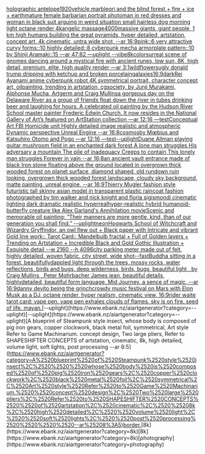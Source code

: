 [holographic antelope](https://www.ebank.nz/aiartgenerator?category=holographic%2520antelope)[1920](https://www.ebank.nz/aiartgenerator?category=1920)[vehicle,marble](https://www.ebank.nz/aiartgenerator?category=vehicle%2Cmarble)[ori and the blind forest + fire + ice + earth](https://www.ebank.nz/aiartgenerator?category=ori%2520and%2520the%2520blind%2520forest%2520%2B%2520fire%2520%2B%2520ice%2520%2B%2520earth)[mature female barbarian portrait photo](https://www.ebank.nz/aiartgenerator?category=mature%2520female%2520barbarian%2520portrait%2520photo)[man in red dresses and woman in black suit arguing in weird situation small hairless dog morning light octane render 4k](https://www.ebank.nz/aiartgenerator?category=man%2520in%2520red%2520dresses%2520and%2520woman%2520in%2520black%2520suit%2520arguing%2520in%2520weird%2520situation%2520small%2520hairless%2520dog%2520morning%2520light%2520octane%2520render%25204k)[angelic massage](https://www.ebank.nz/aiartgenerator?category=angelic%2520massage)[4000](https://www.ebank.nz/aiartgenerator?category=4000)[massive giants, giant people, 1 km high humans building the great pyramids, hyper detailed, artstation, concept art, 4k cinematic, untra wide shot,  --ar 16:9](https://www.ebank.nz/aiartgenerator?category=massive%2520giants%2C%2520giant%2520people%2C%25201%2520km%2520high%2520humans%2520building%2520the%2520great%2520pyramids%2C%2520hyper%2520detailed%2C%2520artstation%2C%2520concept%2520art%2C%25204k%2520cinematic%2C%2520untra%2520wide%2520shot%2C%2520%2520--ar%252016%3A9)[pink::6 very attractive curvy forms::10 highly detailed::8 cyberpunk mecha armorplate pattern::10 by Shinji Aramaki::15 —ar 47:82 —uplight --vibe](https://www.ebank.nz/aiartgenerator?category=pink%3A%3A6%2520very%2520attractive%2520curvy%2520forms%3A%3A10%2520highly%2520detailed%3A%3A8%2520cyberpunk%2520mecha%2520armorplate%2520pattern%3A%3A10%2520by%2520Shinji%2520Aramaki%3A%3A15%2520%E2%80%94ar%252047%3A82%2520%E2%80%94uplight%2520--vibe)[8k](https://www.ebank.nz/aiartgenerator?category=8k)[color](https://www.ebank.nz/aiartgenerator?category=color)[surreal scene of gnomes dancing around a mystical fire with ancient runes, low sun, 8K, high detail, premium, elite, high quality render —ar 3:1](https://www.ebank.nz/aiartgenerator?category=surreal%2520scene%2520of%2520gnomes%2520dancing%2520around%2520a%2520mystical%2520fire%2520with%2520ancient%2520runes%2C%2520low%2520sun%2C%25208K%2C%2520high%2520detail%2C%2520premium%2C%2520elite%2C%2520high%2520quality%2520render%2520%E2%80%94ar%25203%3A1)[wildflowers](https://www.ebank.nz/aiartgenerator?category=wildflowers)[ugly donald trump dripping with ketchup and broken porcelain](https://www.ebank.nz/aiartgenerator?category=ugly%2520donald%2520trump%2520dripping%2520with%2520ketchup%2520and%2520broken%2520porcelain)[galaxies](https://www.ebank.nz/aiartgenerator?category=galaxies)[16:9](https://www.ebank.nz/aiartgenerator?category=16%3A9)[dark](https://www.ebank.nz/aiartgenerator?category=dark)[Rei Ayanami anime cyberpunk robot 4K symmetrical portrait, character concept art, oilpainting, trending in artstation, cgsociety, by Junji Murakami, Alphonse Mucha, Artgerm and Craig Mullins](https://www.ebank.nz/aiartgenerator?category=Rei%2520Ayanami%2520anime%2520cyberpunk%2520robot%25204K%2520symmetrical%2520portrait%2C%2520character%2520concept%2520art%2C%2520oilpainting%2C%2520trending%2520in%2520artstation%2C%2520cgsociety%2C%2520by%2520Junji%2520Murakami%2C%2520Alphonse%2520Mucha%2C%2520Artgerm%2520and%2520Craig%2520Mullins)[a gorgeous day on the Delaware River as a group of friends float down the river in tubes drinking beer and laughing for hours. A celebrated oil painting by the Hudson River School master painter Frederic Edwin Church. It now resides in the National Gallery of Art’s featured on ArtStation collection —ar 12:16 —test](https://www.ebank.nz/aiartgenerator?category=a%2520gorgeous%2520day%2520on%2520the%2520Delaware%2520River%2520as%2520a%2520group%2520of%2520friends%2520float%2520down%2520the%2520river%2520in%2520tubes%2520drinking%2520beer%2520and%2520laughing%2520for%2520hours.%2520A%2520celebrated%2520oil%2520painting%2520by%2520the%2520Hudson%2520River%2520School%2520master%2520painter%2520Frederic%2520Edwin%2520Church.%2520It%2520now%2520resides%2520in%2520the%2520National%2520Gallery%2520of%2520Art%E2%80%99s%2520featured%2520on%2520ArtStation%2520collection%2520%E2%80%94ar%252012%3A16%2520%E2%80%94test)[Conceptual Art FBI Homicide unit Highly detailed image realistic and atmospheric Dynamic perspective Unreal Engine --ar 16:8](https://www.ebank.nz/aiartgenerator?category=Conceptual%2520Art%2520FBI%2520Homicide%2520unit%2520Highly%2520detailed%2520image%2520realistic%2520and%2520atmospheric%2520Dynamic%2520perspective%2520Unreal%2520Engine%2520--ar%252016%3A8)[cosmos](https://www.ebank.nz/aiartgenerator?category=cosmos)[by Mœbius and Katsuhiro Otomo and Pogo —ar 12:16 —test](https://www.ebank.nz/aiartgenerator?category=by%2520M%C5%93bius%2520and%2520Katsuhiro%2520Otomo%2520and%2520Pogo%2520%E2%80%94ar%252012%3A16%2520%E2%80%94test)[--uplight](https://www.ebank.nz/aiartgenerator?category=--uplight)[Duane Allman playing guitar mushroom field in an enchanted dark forest A lone man struggles His adversary a mountain The pile of inadequacy Creeps to contain This lonely man struggles Forever in vain --ar 16:8](https://www.ebank.nz/aiartgenerator?category=Duane%2520Allman%2520playing%2520guitar%2520mushroom%2520field%2520in%2520an%2520enchanted%2520dark%2520forest%2520A%2520lone%2520man%2520struggles%2520His%2520adversary%2520a%2520mountain%2520The%2520pile%2520of%2520inadequacy%2520Creeps%2520to%2520contain%2520This%2520lonely%2520man%2520struggles%2520Forever%2520in%2520vain%2520--ar%252016%3A8)[an ancient vault entrance made of black Iron stone floating above the ground located in overgrown thick wooded forest on planet surface, diamond shaped, old rundown ruin looking, overgrown thick wooded forest landscape, cloudy sky background, matte painting, unreal engine, --ar 16:9](https://www.ebank.nz/aiartgenerator?category=an%2520ancient%2520vault%2520entrance%2520made%2520of%2520black%2520Iron%2520stone%2520floating%2520above%2520the%2520ground%2520located%2520in%2520overgrown%2520thick%2520wooded%2520forest%2520on%2520planet%2520surface%2C%2520diamond%2520shaped%2C%2520old%2520rundown%2520ruin%2520looking%2C%2520overgrown%2520thick%2520wooded%2520forest%2520landscape%2C%2520cloudy%2520sky%2520background%2C%2520matte%2520painting%2C%2520unreal%2520engine%2C%2520--ar%252016%3A9)[Thierry Mugler fashion style futuristic tall skinny asian model in transparent plastic raincoat fashion photographed by tim walker and nick knight and floria sigismondi cinematic lighting dark dramatic realistic hyperreal](https://www.ebank.nz/aiartgenerator?category=Thierry%2520Mugler%2520fashion%2520style%2520futuristic%2520tall%2520skinny%2520asian%2520model%2520in%2520transparent%2520plastic%2520raincoat%2520fashion%2520photographed%2520by%2520tim%2520walker%2520and%2520nick%2520knight%2520and%2520floria%2520sigismondi%2520cinematic%2520lighting%2520dark%2520dramatic%2520realistic%2520hyperreal)[hyper-realistic hybrid humanoid-butterfly creature like Alex Garland's Annihilation movie](https://www.ebank.nz/aiartgenerator?category=hyper-realistic%2520hybrid%2520humanoid-butterfly%2520creature%2520like%2520Alex%2520Garland%27s%2520Annihilation%2520movie)[Scenic and memorable oil painting: “Their manners are more gentle, kind, than of our generation you shall find.” --uplight](https://www.ebank.nz/aiartgenerator?category=Scenic%2520and%2520memorable%2520oil%2520painting%3A%2520%E2%80%9CTheir%2520manners%2520are%2520more%2520gentle%2C%2520kind%2C%2520than%2520of%2520our%2520generation%2520you%2520shall%2520find.%E2%80%9D%2520--uplight)[neon](https://www.ebank.nz/aiartgenerator?category=neon)[Hogwarts School of Witchcraft and Wizardry Gryffindor, an owl flew out + Black paper with Intricate and vibrant Gold line work:: Tarot Card:: Mandelbulb fractal + Full of Golden layers + Trending on Artstation + Incredible Black and Gold Gothic Illustration + Exquisite detail --w 2160  --h 4096](https://www.ebank.nz/aiartgenerator?category=Hogwarts%2520School%2520of%2520Witchcraft%2520and%2520Wizardry%2520Gryffindor%2C%2520an%2520owl%2520flew%2520out%2520%2B%2520Black%2520paper%2520with%2520Intricate%2520and%2520vibrant%2520Gold%2520line%2520work%3A%3A%2520Tarot%2520Card%3A%3A%2520Mandelbulb%2520fractal%2520%2B%2520Full%2520of%2520Golden%2520layers%2520%2B%2520Trending%2520on%2520Artstation%2520%2B%2520Incredible%2520Black%2520and%2520Gold%2520Gothic%2520Illustration%2520%2B%2520Exquisite%2520detail%2520--w%25202160%2520%2520--h%25204096)[city parking meter made out of felt, highly detailed, woven fabric, city street, wide shot](https://www.ebank.nz/aiartgenerator?category=city%2520parking%2520meter%2520made%2520out%2520of%2520felt%2C%2520highly%2520detailed%2C%2520woven%2520fabric%2C%2520city%2520street%2C%2520wide%2520shot)[--fast](https://www.ebank.nz/aiartgenerator?category=--fast)[Buddha sitting in a forest,  beautifullydappled light through the trees, mossy rocks, water reflections, birds and bugs, deep wilderness, birds, bugs, beautiful light , by  Craig Mullins , Peter Mohrbacher James jean, beautiful details, highlydetailed, beautiful form language, Mid Journey, a sence of magic, --ar 16:9](https://www.ebank.nz/aiartgenerator?category=Buddha%2520sitting%2520in%2520a%2520forest%2C%2520%2520beautifullydappled%2520light%2520through%2520the%2520trees%2C%2520mossy%2520rocks%2C%2520water%2520reflections%2C%2520birds%2520and%2520bugs%2C%2520deep%2520wilderness%2C%2520birds%2C%2520bugs%2C%2520beautiful%2520light%2520%2C%2520by%2520%2520Craig%2520Mullins%2520%2C%2520Peter%2520Mohrbacher%2520James%2520jean%2C%2520beautiful%2520details%2C%2520highlydetailed%2C%2520beautiful%2520form%2520language%2C%2520Mid%2520Journey%2C%2520a%2520sence%2520of%2520magic%2C%2520--ar%252016%3A9)[danny devito being the grinch](https://www.ebank.nz/aiartgenerator?category=danny%2520devito%2520being%2520the%2520grinch)[crowdy music festival on Mars with Elon Musk as a DJ, octane render, hyper realism, cinematic view, 16:9](https://www.ebank.nz/aiartgenerator?category=crowdy%2520music%2520festival%2520on%2520Mars%2520with%2520Elon%2520Musk%2520as%2520a%2520DJ%2C%2520octane%2520render%2C%2520hyper%2520realism%2C%2520cinematic%2520view%2C%252016%3A9)[rider waite tarot card: vape pen. vape pen exhales clouds of flames. sky is on fire. seed of life. mayan.](https://www.ebank.nz/aiartgenerator?category=rider%2520waite%2520tarot%2520card%3A%2520vape%2520pen.%2520vape%2520pen%2520exhales%2520clouds%2520of%2520flames.%2520sky%2520is%2520on%2520fire.%2520seed%2520of%2520life.%2520mayan.)[--uplight](https://www.ebank.nz/aiartgenerator?category=--uplight)[--uplight](https://www.ebank.nz/aiartgenerator?category=--uplight)[A blueprint of Steampunk style insect,   whose body is composed of pig iron gears, copper clockwork, black metal foil, symmetrical, Art style Refer to Game Machinarium.  concept design, Two large pliers, Refer to SHAPESHIFTER CONCEPTS  of artstation, cinematic,  8k, high detailed,  volume light,  soft lights,  post processing    --ar 8:5](https://www.ebank.nz/aiartgenerator?category=A%2520blueprint%2520of%2520Steampunk%2520style%2520insect%2C%2520%2520%2520whose%2520body%2520is%2520composed%2520of%2520pig%2520iron%2520gears%2C%2520copper%2520clockwork%2C%2520black%2520metal%2520foil%2C%2520symmetrical%2C%2520Art%2520style%2520Refer%2520to%2520Game%2520Machinarium.%2520%2520concept%2520design%2C%2520Two%2520large%2520pliers%2C%2520Refer%2520to%2520SHAPESHIFTER%2520CONCEPTS%2520%2520of%2520artstation%2C%2520cinematic%2C%2520%25208k%2C%2520high%2520detailed%2C%2520%2520volume%2520light%2C%2520%2520soft%2520lights%2C%2520%2520post%2520processing%2520%2520%2520%2520--ar%25208%3A5)[border.](https://www.ebank.nz/aiartgenerator?category=border.)[8k](https://www.ebank.nz/aiartgenerator?category=8k)[8k](https://www.ebank.nz/aiartgenerator?category=8k)[photography](https://www.ebank.nz/aiartgenerator?category=photography)